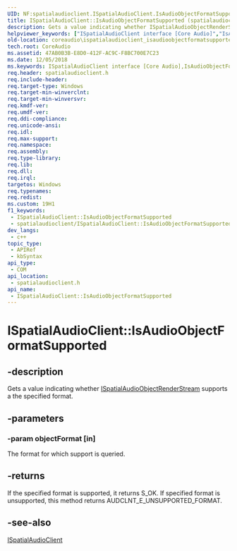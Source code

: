 ```yaml
---
UID: NF:spatialaudioclient.ISpatialAudioClient.IsAudioObjectFormatSupported
title: ISpatialAudioClient::IsAudioObjectFormatSupported (spatialaudioclient.h)
description: Gets a value indicating whether ISpatialAudioObjectRenderStream supports a the specified format.
helpviewer_keywords: ["ISpatialAudioClient interface [Core Audio]","IsAudioObjectFormatSupported method","ISpatialAudioClient.IsAudioObjectFormatSupported","ISpatialAudioClient::IsAudioObjectFormatSupported","IsAudioObjectFormatSupported","IsAudioObjectFormatSupported method [Core Audio]","IsAudioObjectFormatSupported method [Core Audio]","ISpatialAudioClient interface","coreaudio.ispatialaudioclient_isaudioobjectformatsupported","spatialaudioclient/ISpatialAudioClient::IsAudioObjectFormatSupported"]
old-location: coreaudio\ispatialaudioclient_isaudioobjectformatsupported.htm
tech.root: CoreAudio
ms.assetid: 47AB0B3B-E8D0-412F-AC9C-F8BC700E7C23
ms.date: 12/05/2018
ms.keywords: ISpatialAudioClient interface [Core Audio],IsAudioObjectFormatSupported method, ISpatialAudioClient.IsAudioObjectFormatSupported, ISpatialAudioClient::IsAudioObjectFormatSupported, IsAudioObjectFormatSupported, IsAudioObjectFormatSupported method [Core Audio], IsAudioObjectFormatSupported method [Core Audio],ISpatialAudioClient interface, coreaudio.ispatialaudioclient_isaudioobjectformatsupported, spatialaudioclient/ISpatialAudioClient::IsAudioObjectFormatSupported
req.header: spatialaudioclient.h
req.include-header: 
req.target-type: Windows
req.target-min-winverclnt: 
req.target-min-winversvr: 
req.kmdf-ver: 
req.umdf-ver: 
req.ddi-compliance: 
req.unicode-ansi: 
req.idl: 
req.max-support: 
req.namespace: 
req.assembly: 
req.type-library: 
req.lib: 
req.dll: 
req.irql: 
targetos: Windows
req.typenames: 
req.redist: 
ms.custom: 19H1
f1_keywords:
 - ISpatialAudioClient::IsAudioObjectFormatSupported
 - spatialaudioclient/ISpatialAudioClient::IsAudioObjectFormatSupported
dev_langs:
 - c++
topic_type:
 - APIRef
 - kbSyntax
api_type:
 - COM
api_location:
 - spatialaudioclient.h
api_name:
 - ISpatialAudioClient::IsAudioObjectFormatSupported
---
```


# ISpatialAudioClient::IsAudioObjectFormatSupported


## -description

Gets a value indicating whether <a href="/windows/desktop/api/spatialaudioclient/nn-spatialaudioclient-ispatialaudioobjectrenderstream">ISpatialAudioObjectRenderStream</a> supports a the specified format.

## -parameters

### -param objectFormat [in]

The format for which support is queried.

## -returns

If the specified format is supported, it returns S_OK. If specified format is unsupported, this method returns AUDCLNT_E_UNSUPPORTED_FORMAT.

## -see-also

<a href="/windows/desktop/api/spatialaudioclient/nn-spatialaudioclient-ispatialaudioclient">ISpatialAudioClient</a>

